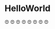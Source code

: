 # HelloWorld
:heart_eyes:
:heart_eyes:
:heart_eyes:
:heart_eyes:
:heart_eyes:
:heart_eyes:
:heart_eyes:
:heart_eyes:
